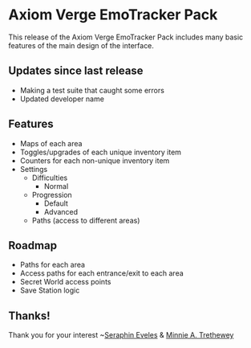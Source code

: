 # Axiom Verge EmoTracker Pack

This release of the Axiom Verge EmoTracker Pack includes many basic features of the main design of the interface.

## Updates since last release

* Making a test suite that caught some errors
* Updated developer name

## Features

* Maps of each area
* Toggles/upgrades of each unique inventory item
* Counters for each non-unique inventory item
* Settings
  * Difficulties
    * Normal
  * Progression
    * Default
    * Advanced
  * Paths (access to different areas)

## Roadmap

* Paths for each area
* Access paths for each entrance/exit to each area
* Secret World access points
* Save Station logic

## Thanks!

Thank you for your interest
~[Seraphin Eveles](http://github.com/SeraphinEveles) & [Minnie A. Trethewey](http://github.com/miketrethewey)
